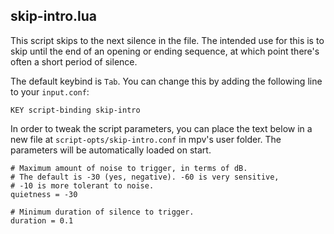 ## skip-intro.lua

This script skips to the next silence in the file. The
intended use for this is to skip until the end of an
opening or ending sequence, at which point there's often a short
period of silence.

The default keybind is `Tab`. You can change this by adding
the following line to your `input.conf`:
```
KEY script-binding skip-intro
```

In order to tweak the script parameters, you can place the
text below in a new file at
`script-opts/skip-intro.conf` in mpv's user folder. The
parameters will be automatically loaded on start.

```
# Maximum amount of noise to trigger, in terms of dB.
# The default is -30 (yes, negative). -60 is very sensitive,
# -10 is more tolerant to noise.
quietness = -30

# Minimum duration of silence to trigger.
duration = 0.1
```
